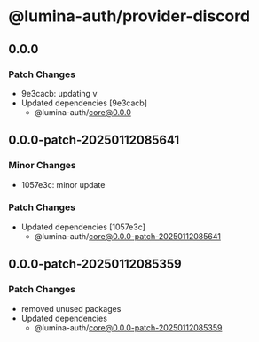 # @lumina-auth/provider-discord

## 0.0.0

### Patch Changes

- 9e3cacb: updating v
- Updated dependencies [9e3cacb]
  - @lumina-auth/core@0.0.0

## 0.0.0-patch-20250112085641

### Minor Changes

- 1057e3c: minor update

### Patch Changes

- Updated dependencies [1057e3c]
  - @lumina-auth/core@0.0.0-patch-20250112085641

## 0.0.0-patch-20250112085359

### Patch Changes

- removed unused packages
- Updated dependencies
  - @lumina-auth/core@0.0.0-patch-20250112085359
